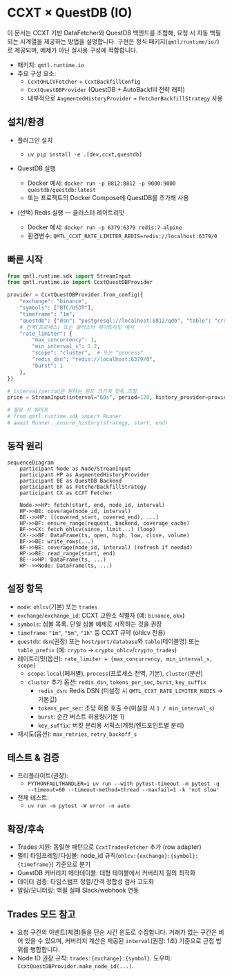 # CCXT × QuestDB (IO)

이 문서는 CCXT 기반 DataFetcher와 QuestDB 백엔드를 조합해, 요청 시 자동 백필되는 시계열을 제공하는 방법을 설명합니다. 구현은 정식 패키지(`qmtl/runtime/io/`)로 제공되며, 예제가 아닌 실사용 구성에 적합합니다.

- 패키지: `qmtl.runtime.io`
- 주요 구성 요소:
  - `CcxtOHLCVFetcher` + `CcxtBackfillConfig`
  - `CcxtQuestDBProvider` (QuestDB + AutoBackfill 전략 래퍼)
  - 내부적으로 `AugmentedHistoryProvider` + `FetcherBackfillStrategy` 사용

## 설치/환경

- 플러그인 설치
  - `uv pip install -e .[dev,ccxt,questdb]`
- QuestDB 실행
  - Docker 예시: `docker run -p 8812:8812 -p 9000:9000 questdb/questdb:latest`
  - 또는 프로젝트의 Docker Compose에 QuestDB를 추가해 사용
  
- (선택) Redis 실행 — 클러스터 레이트리밋
  - Docker 예시: `docker run -p 6379:6379 redis:7-alpine`
  - 환경변수: `QMTL_CCXT_RATE_LIMITER_REDIS=redis://localhost:6379/0`

## 빠른 시작

```python
from qmtl.runtime.sdk import StreamInput
from qmtl.runtime.io import CcxtQuestDBProvider

provider = CcxtQuestDBProvider.from_config({
    "exchange": "binance",
    "symbols": ["BTC/USDT"],
    "timeframe": "1m",
    "questdb": {"dsn": "postgresql://localhost:8812/qdb", "table": "crypto_ohlcv"},
    # 전역(프로세스) 또는 클러스터 레이트리밋 예시
    "rate_limiter": {
        "max_concurrency": 1,
        "min_interval_s": 1.2,
        "scope": "cluster",  # 또는 "process"
        "redis_dsn": "redis://localhost:6379/0",
        "burst": 1
    },
})

# interval/period은 원하는 윈도 크기에 맞춰 조정
price = StreamInput(interval="60s", period=120, history_provider=provider)

# 필요 시 워머프
# from qmtl.runtime.sdk import Runner
# await Runner._ensure_history(strategy, start, end)
```

## 동작 원리

```mermaid
sequenceDiagram
    participant Node as Node/StreamInput
    participant HP as AugmentedHistoryProvider
    participant BE as QuestDB Backend
    participant BF as FetcherBackfillStrategy
    participant CX as CCXT Fetcher

    Node->>HP: fetch(start, end, node_id, interval)
    HP->>BE: coverage(node_id, interval)
    BE-->>HP: [(covered_start, covered_end), ...]
    HP->>BF: ensure_range(request, backend, coverage_cache)
    BF->>CX: fetch_ohlcv(since, limit...) (loop)
    CX-->>BF: DataFrame(ts, open, high, low, close, volume)
    BF->>BE: write_rows(...)
    BF->>BE: coverage(node_id, interval) (refresh if needed)
    HP->>BE: read_range(start, end)
    BE-->>HP: DataFrame(ts, ...)
    HP-->>Node: DataFrame(ts, ...)
```

## 설정 항목

- `mode`: `ohlcv`(기본) 또는 `trades`
- `exchange`/`exchange_id`: CCXT 교환소 식별자 (예: `binance`, `okx`)
- `symbols`: 심볼 목록. 단일 심볼 예제로 시작하는 것을 권장
- `timeframe`: `"1m"`, `"5m"`, `"1h"` 등 CCXT 규약 (ohlcv 전용)
- `questdb`: `dsn`(권장) 또는 `host/port/database`와 `table`(테이블명) 또는 `table_prefix` (예: `crypto` → `crypto_ohlcv`/`crypto_trades`)
- 레이트리밋(옵션): `rate_limiter = {max_concurrency, min_interval_s, scope}`
  - `scope`: `local`(페처별), `process`(프로세스 전역, 기본), `cluster`(분산)
  - `cluster` 추가 옵션: `redis_dsn`, `tokens_per_sec`, `burst`, `key_suffix`
    - `redis_dsn`: Redis DSN (미설정 시 `QMTL_CCXT_RATE_LIMITER_REDIS` → 기본값)
    - `tokens_per_sec`: 초당 허용 호출 수(미설정 시 `1 / min_interval_s`)
    - `burst`: 순간 버스트 허용량(기본 1)
    - `key_suffix`: 버킷 분리용 서픽스(계정/엔드포인트별 분리)
- 재시도(옵션): `max_retries`, `retry_backoff_s`

## 테스트 & 검증

- 프리플라이트(권장):
  - `PYTHONFAULTHANDLER=1 uv run --with pytest-timeout -m pytest -q --timeout=60 --timeout-method=thread --maxfail=1 -k 'not slow'`
- 전체 테스트:
  - `uv run -m pytest -W error -n auto`

## 확장/후속

- Trades 지원: 동일한 패턴으로 `CcxtTradesFetcher` 추가 (row adapter)
- 멀티 타임프레임/다심볼: node_id 규칙(`ohlcv:{exchange}:{symbol}:{timeframe}`) 기준으로 분기
- QuestDB 커버리지 메타테이블: 대형 테이블에서 커버리지 질의 최적화
- 데이터 검증: 타임스탬프 정렬/간격 정합성 검사 고도화
- 알림/모니터링: 백필 실패 Slack/webhook 연동

## Trades 모드 참고

- 요청 구간의 이벤트(체결)들을 단순 시간 윈도로 수집합니다. 거래가 없는 구간은 비어 있을 수 있으며, 커버리지 계산은 제공된 `interval`(권장: 1초) 기준으로 근접 범위를 병합합니다.
- Node ID 권장 규칙: `trades:{exchange}:{symbol}`. 도우미: `CcxtQuestDBProvider.make_node_id(...)`.
